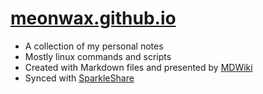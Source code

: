 # [meonwax.github.io](https://meonwax.github.io)

* A collection of my personal notes
* Mostly linux commands and scripts
* Created with Markdown files and presented by [MDWiki](https://github.com/Dynalon/mdwiki/)
* Synced with [SparkleShare](https://github.com/hbons/SparkleShare)
